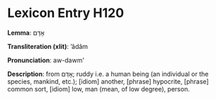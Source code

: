 # Lexicon Entry H120

**Lemma**: אָדָם

**Transliteration (xlit)**: ʼâdâm

**Pronunciation**: aw-dawm'

**Description**:
from אָדַם; ruddy i.e. a human being (an individual or the species, mankind, etc.); [idiom] another, [phrase] hypocrite, [phrase] common sort, [idiom] low, man (mean, of low degree), person.
